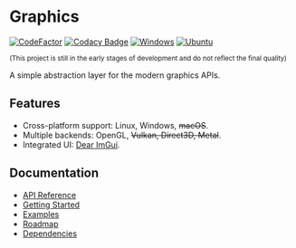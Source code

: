 ﻿# Graphics

[![CodeFactor](https://www.codefactor.io/repository/github/shenmian/graphics/badge)](https://www.codefactor.io/repository/github/shenmian/graphics)
[![Codacy Badge](https://app.codacy.com/project/badge/Grade/dd1bf82a1a1a449daaca2ca1bddcc778)](https://www.codacy.com/gh/ShenMian/Graphics/dashboard?utm_source=github.com&amp;utm_medium=referral&amp;utm_content=ShenMian/Graphics&amp;utm_campaign=Badge_Grade)
[![Windows](https://github.com/ShenMian/Graphics/actions/workflows/windows.yml/badge.svg?branch=main)](https://github.com/ShenMian/Graphics/actions/workflows/windows.yml)
[![Ubuntu](https://github.com/ShenMian/Graphics/actions/workflows/ubuntu.yml/badge.svg?branch=main)](https://github.com/ShenMian/Graphics/actions/workflows/ubuntu.yml)

<sub>(This project is still in the early stages of development and do not reflect the final quality)</sub>  

A simple abstraction layer for the modern graphics APIs.  

## Features

- Cross-platform support: Linux, Windows, ~~macOS~~.
- Multiple backends: OpenGL, ~~Vulkan, Direct3D, Metal~~.
- Integrated UI: [Dear ImGui](https://github.com/ocornut/imgui).

## Documentation

- [API Reference](https://shenmian.github.io/Graphics/index.html)
- [Getting Started](https://shenmian.github.io/Graphics/_getting_started.html)
- [Examples](https://github.com/ShenMian/Graphics/blob/main/Examples/README.md)
- [Roadmap](https://trello.com/b/qpehnqDv/graphics)
- [Dependencies](https://github.com/ShenMian/Graphics/blob/main/Deps/README.md)
